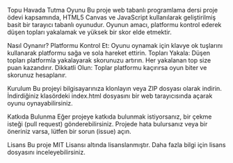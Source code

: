 Topu Havada Tutma Oyunu
Bu proje web tabanlı programlama dersi proje ödevi kapsamında, HTML5 Canvas ve JavaScript kullanılarak geliştirilmiş basit bir tarayıcı tabanlı oyunudur. Oyunun amacı, platformu kontrol ederek düşen topları yakalamak ve yüksek bir skor elde etmektir.



Nasıl Oynanır?
Platformu Kontrol Et: Oyunu oynamak için klavye ok tuşlarını kullanarak platformu sağa ve sola hareket ettirin.
Topları Yakala: Düşen topları platformla yakalayarak skorunuzu artırın. Her yakalanan top size puan kazandırır.
Dikkatli Olun: Toplar platformu kaçırırsa oyun biter ve skorunuz hesaplanır.


Kurulum
Bu projeyi bilgisayarınıza klonlayın veya ZIP dosyası olarak indirin.
İndirdiğiniz klasördeki index.html dosyasını bir web tarayıcısında açarak oyunu oynayabilirsiniz.


Katkıda Bulunma
Eğer projeye katkıda bulunmak istiyorsanız, bir çekme isteği (pull request) gönderebilirsiniz.
Projede hata bulursanız veya bir öneriniz varsa, lütfen bir sorun (issue) açın.


Lisans
Bu proje MIT Lisansı altında lisanslanmıştır. Daha fazla bilgi için lisans dosyasını inceleyebilirsiniz.
